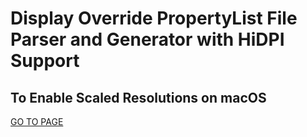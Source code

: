 # Display Override PropertyList File Parser and Generator with HiDPI Support 
## To Enable Scaled Resolutions on macOS


[GO TO PAGE](#)
